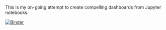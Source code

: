 This is my on-going attempt to create compelling dashboards from Jupyter notebooks.

[![Binder](https://mybinder.org/badge_logo.svg)](https://mybinder.org/v2/gh/davidenoch/trump-viewer/HEAD?urlpath=voila%2Frender%2Ftrump_viewer.ipynb)
